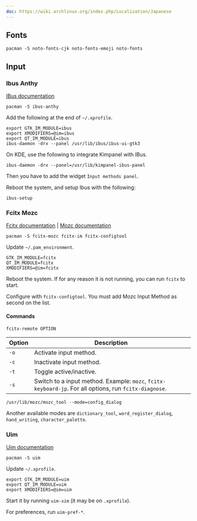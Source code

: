 ```yaml
---
doc: https://wiki.archlinux.org/index.php/Localization/Japanese
---
```


## Fonts

```shell
pacman -S noto-fonts-cjk noto-fonts-emoji noto-fonts
```

## Input

### Ibus Anthy

[IBus documentation](https://wiki.archlinux.org/index.php/IBus)

```shell
pacman -S ibus-anthy
```

Add the following at the end of `~/.xprofile`.

```shell
export GTK_IM_MODULE=ibus
export XMODIFIERS=@im=ibus
export QT_IM_MODULE=ibus
ibus-daemon -drx --panel /usr/lib/ibus/ibus-ui-gtk3
```

On KDE, use the following to integrate Kimpanel with IBus.

```shell
ibus-daemon -drx --panel=/usr/lib/kimpanel-ibus-panel
```

Then you have to add the widget `Input methods panel`.

Reboot the system, and setup Ibus with the following:

```shell
ibus-setup
```

### Fcitx Mozc

[Fcitx documentation](https://wiki.archlinux.org/index.php/Fcitx) |
[Mozc documentation](https://wiki.archlinux.org/index.php/Mozc)

```shell
pacman -S fcitx-mozc fcitx-im fcitx-configtool
```

Update `~/.pam_environment`.

```
GTK_IM_MODULE=fcitx
QT_IM_MODULE=fcitx
XMODIFIERS=@im=fcitx
```

Reboot the system.
If for any reason it is not running,
you can run `fcitx` to start.

Configure with `fcitx-configtool`.
You must add Mozc Input Method as second on the list.

#### Commands

```shell
fcitx-remote OPTION
```

| Option | Description |
| --- | --- |
| `-o` | Activate input method. |
| `-c` | Inactivate input method. |
| `-t` | Toggle active/inactive. |
| `-s` | Switch to a input method. Example: `mozc`, `fcitx-keyboard-jp`. For all options, run `fcitx-diagnose`. |

```shell
/usr/lib/mozc/mozc_tool --mode=config_dialog
```

Another available modes are `dictionary_tool`, `word_register_dialog`, `hand_writing`, `character_palette`.

### Uim

[Uim documentation](https://wiki.archlinux.org/index.php/Uim)

```shell
pacman -S uim
```

Update `~/.xprofile`.

```
export GTK_IM_MODULE=uim
export QT_IM_MODULE=uim
export XMODIFIERS=@im=uim
```

Start it by running `uim-xim` (it may be on `.xprofile`).

For preferences, run `uim-pref-*`.
